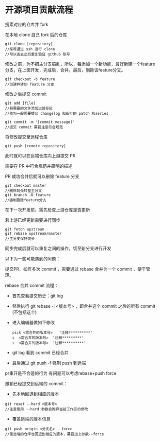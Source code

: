# 开源项目贡献流程

搜索对应的仓库并 fork

在本地 clone 自己 fork 后的仓库

```
git clone [repository]
//推荐通过 ssh 进行 clone
//可以省去之后重复验证 github 账号
```

修改之前，为不把主分支搞乱，所以，每添加一个新功能，最好新建一个feature分支，在上面开发，完成后，合并，最后，删除该feature分支。

```
git checkout -b feature
//创建并转到 feature 分支
```

修改之后提交 commit

```
git add [file]
//将需要的文件添加进暂存区
//修包一般需要提交 changelog 和新打的 patch 和series

git commit -m "[commit message]"
//提交 commit 需要注意符合规范
```

将修改提交至远程仓库

```
git push [remote repository]
```

此时就可以在远端仓库向上游提交 PR

需要在 PR 中符合规范并简明的描述

PR 成功合并后就可以删除 feature 分支

```
git checkout master
//删除前先转至主分支
git branch -D feature
//强制删除feature分支
```

在下一次开发前，需先检查上游仓库是否更新

若上游已经更新需要进行同步

```
git fetch upstream
git rebase upstream/master
//主分支保持同步
```

同步完成后就可以重复之间的操作，切至新分支进行开发



以下为一些可能遇到的问题：

提交PR，如有多次 commit ，需要通过 rebase 合并为一个 commit ，便于管理。

rebase 合并 commit 流程：

- 首先查看提交历史：git log

- 然后执行 git rebase -i <版本号> ，即合并这个 commit 之后的所有 commit (不包括这个)

- 进入编辑器做如下修改

  ```
  pick <需合并的版本号>   '注释**********'
  s  <需合并的版本号>  '注释*********'
  s  <需合并的版本号>  '注释**********'
  ```

- git log 看到 commit 已经合并

- 最后通过 git push -f 强制 push 到远端

pr重开是不合适的行为 有问题可以考虑rebase+push force



撤销已经提交到远端的 commit：

- 先本地回退到相应的版本

```
git reset --hard <版本号>
//注意使用 --hard 参数会抛弃当前工作区的修改
```

- 覆盖远端的版本信息

```
git push origin <分支名> --force
//使远端的仓库也回退到相应的版本，需要加上参数--force
```



